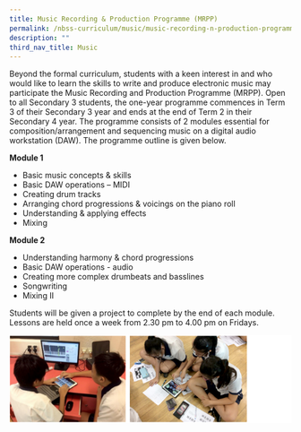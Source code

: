 ```yaml
---
title: Music Recording & Production Programme (MRPP)
permalink: /nbss-curriculum/music/music-recording-n-production-programme-mrpp
description: ""
third_nav_title: Music
---
```

<p>Beyond the formal curriculum, students with a keen interest in and who would like to learn the skills to write and produce electronic music may participate the Music Recording and Production Programme (MRPP). Open to all Secondary 3 students, the one-year programme commences in Term 3 of their Secondary 3 year and ends at the end of Term 2 in their Secondary 4 year. The programme consists of 2 modules essential for composition/arrangement and sequencing music on a digital audio workstation (DAW). The programme outline is given below. </p>
<p><strong>Module 1</strong></p>
<ul>
<li>Basic music concepts &amp; skills</li>
<li>Basic DAW operations &ndash; MIDI</li>
<li>Creating drum tracks</li>
<li>Arranging chord progressions &amp; voicings on the piano roll</li>
<li>Understanding &amp; applying effects</li>
<li>Mixing</li>
</ul>
<p><strong>Module 2</strong></p>
<ul>
<li>Understanding harmony &amp; chord progressions</li>
<li>Basic DAW operations - audio</li>
<li>Creating more complex drumbeats and basslines</li>
<li>Songwriting</li>
<li>Mixing II</li>
</ul>
<p>Students will be given a project to complete by the end of each module. Lessons are held once a week from 2.30 pm to 4.00 pm on Fridays.</p>
<img src="/images/mus.png">